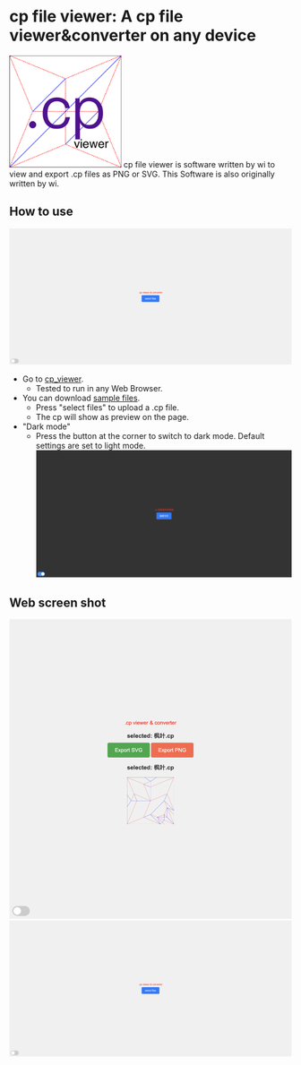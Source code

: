 # cp file viewer: A cp file viewer&converter on any device
<img src="https://github.com/wiorigami/cp_viewer.github.io/blob/main/pho/ico.png?raw=true" alt="web icon" style="width: 200px; height: auto;"/>
cp file viewer is software written by wi
to view and export .cp files as PNG or SVG. This Software is also originally written by wi.

## How to use
![cp_viewer Screen](https://raw.githubusercontent.com/wiorigami/cp_viewer.github.io/refs/heads/main/pho/page.png)
- Go to [cp_viewer](https://wiorigami.github.io/cp_viewer.github.io/).
  - Tested to run in any Web Browser.
- You can download [sample files](https://github.com/wiorigami/cp_viewer.github.io/tree/main/samples).
  - Press "select files" to upload a .cp file.
  - The cp will show as preview on the page.
- "Dark mode"
  - Press the button at the corner to switch to dark mode. Default settings are set to light mode.
![page](https://raw.githubusercontent.com/wiorigami/cp_viewer.github.io/refs/heads/main/pho/screen.png)

## Web screen shot
![cp_viewer Screen](https://raw.githubusercontent.com/wiorigami/cp_viewer.github.io/refs/heads/main/pho/web%20screen.png)
![cp_viewer Screen](https://raw.githubusercontent.com/wiorigami/cp_viewer.github.io/refs/heads/main/pho/page.png)
